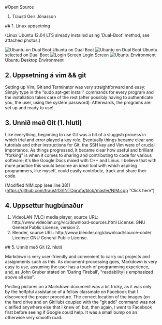 #Open Source

<ol>
<li>
Trausti Geir Jónasson
</li>
</ol>
## 1. Linux uppsetning

(Linux Ubuntu 12.04 LTS already installed using 'Dual-Boot' method, see attached photos.) 

![Ubuntu on Dual Boot](https://raw.github.com/trausti13/INTOmarkdown/master/IMG_0003.JPG "Ubuntu on Dual Boot")
Ubuntu on Dual Boot
![Ubuntu on Dual Boot](https://raw.github.com/trausti13/INTOmarkdown/master/IMG_0004.JPG "Ubuntu on Dual Boot")
Ubuntu selected on Dual Boot
![Login Screen](https://raw.github.com/trausti13/INTOmarkdown/master/IMG_0006.JPG "Login Screen")
Login Screen
![Ubuntu Environment](https://raw.github.com/trausti13/INTOmarkdown/master/IMG_0002.JPG "Ubuntu Environment")
Ubuntu Desktop Environment

## 2. Uppsetning á vim && git

Setting up Vim, Git and Terminator was very straightforward and easy:
Simply type in the "sudo apt-get install" commands for every program and the installation takes care of the rest (after possibly having to authenticate you, the user, using the system password). Afterwards, the programs are set up and ready to use!

## 3. Unnið með Git (1. hluti)

Like everything, beginning to use Git was a bit of a sluggish process in which trial and error played a key role. Eventually things became clear and tutorials and other instructions for Git, the SSH key and Vim were of crucial importance. As things progressed, it became clear how useful and brilliant "forking" is when it comes to sharing and contributing to code for various software; it's like Google Docs mixed with C++ and Linux. I believe that with more practice this would become an ideal tool with which aspiring programmers, like myself, could easily contribute, track and share their code.

[Modified NIM.cpp (see line 38)] (https://github.com/trausti13/INTOprufa/blob/master/NIM.cpp "Click here")

## 4. Uppsettur hugbúnaður

<ol>
<li>VideoLAN (VLC) media player, source URL: http://www.videolan.org/vlc/download-sources.html License: GNU General Public License, version 2.
</li>
<li>Blender, source URL: http://www.blender.org/download/source-code/ License: GNU General Public License.
</li>
</ol>
## 5. Unnið með Git (2. hluti)

Markdown is very user-friendly and convenient to carry out projects and assignments such as this. As document-processing goes, Markdown is very easy to use, assuming the user has a touch of programming experience, and, as John Gruber stated on 'Daring Fireball', "readability is emphasized above all else".

Posting pictures on a Markdown document was a bit tricky, as it was only by the helfpful assistance of a fellow classmate on Facebook that I discovered the proper procedure. The correct location of the images (on the hard drive and on GitHub) coupled with the "git add" command was not clarified anywhere else that I knew of, but, then again, I went to Facebook first before seeing if Google could help. It was a small bump on an otherwise very smooth road.

